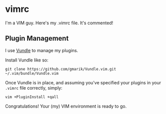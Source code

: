# vimrc

I'm a VIM guy. Here's my .vimrc file. It's commented!

## Plugin Management

I use [Vundle](https://github.com/gmarik/Vundle.vim) to manage my plugins.

Install Vundle like so:

    git clone https://github.com/gmarik/Vundle.vim.git ~/.vim/bundle/Vundle.vim

Once Vundle is in place, and assuming you've specified your plugins in your
`.vimrc` file correctly, simply:

    vim +PluginInstall +qall

Congratulations! Your (my) VIM environment is ready to go.
